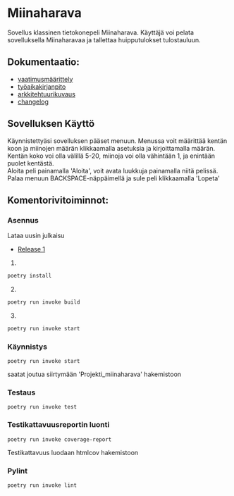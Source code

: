 # Miinaharava
Sovellus klassinen tietokonepeli Miinaharava. Käyttäjä voi pelata sovelluksella Miinaharavaa ja tallettaa huipputulokset tulostauluun.




## Dokumentaatio:  
- [vaatimusmäärittely](Projekti_miinaharava/Dokumentaatio/vaatimusmaarittely.md)  
- [työaikakirjanpito](Projekti_miinaharava/Dokumentaatio/tyoaikakirjanpito.md)  
- [arkkitehtuurikuvaus](Projekti_miinaharava/Dokumentaatio/arkkitehtuurikuvaus.md)   
- [changelog](changelog.md)  

## Sovelluksen Käyttö

Käynnistettyäsi sovelluksen pääset menuun. Menussa voit määrittää kentän koon ja miinojen määrän klikkaamalla asetuksia ja kirjoittamalla määrän.  
Kentän koko voi olla välillä 5-20, miinoja voi olla vähintään 1, ja enintään puolet kentästä.  
Aloita peli painamalla 'Aloita', voit avata luukkuja painamalla niitä pelissä.  
Palaa menuun BACKSPACE-näppäimellä ja sule peli klikkaamalla 'Lopeta'

## Komentorivitoiminnot:

### Asennus
Lataa uusin julkaisu
- [Release 1](https://github.com/EliasTHelsinginYliopisto/ot-harjoitustyo/releases/tag/v0.0.1)

1. 
```bash
poetry install
```
2.  
```bash
poetry run invoke build
```
3.  
```bash
poetry run invoke start
```

### Käynnistys

    poetry run invoke start
saatat joutua siirtymään 'Projekti_miinaharava' hakemistoon

### Testaus

    poetry run invoke test

### Testikattavuusreportin luonti

    poetry run invoke coverage-report
Testikattavuus luodaan htmlcov hakemistoon

### Pylint

    poetry run invoke lint
